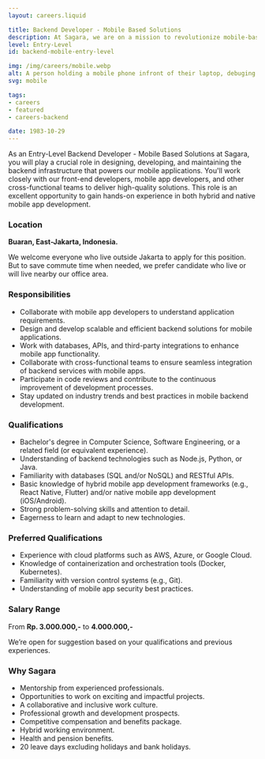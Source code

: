 ```yaml
---
layout: careers.liquid

title: Backend Developer - Mobile Based Solutions
description: At Sagara, we are on a mission to revolutionize mobile-based solutions, and we need a talented Entry-Level Backend Developer to join our growing team. If you have a passion for mobile app development, backend technologies, and creating seamless user experiences, we want to hear from you. This is an exciting opportunity for someone looking to kickstart their career in backend development for mobile applications.
level: Entry-Level
id: backend-mobile-entry-level

img: /img/careers/mobile.webp
alt: A person holding a mobile phone infront of their laptop, debuging thier mobile app
svg: mobile

tags:
- careers
- featured
- careers-backend

date: 1983-10-29
---
```


As an Entry-Level Backend Developer - Mobile Based Solutions at Sagara, you will play a crucial role in designing, developing, and maintaining the backend infrastructure that powers our mobile applications. You'll work closely with our front-end developers, mobile app developers, and other cross-functional teams to deliver high-quality solutions. This role is an excellent opportunity to gain hands-on experience in both hybrid and native mobile app development.

### Location

**Buaran, East-Jakarta, Indonesia.**

We welcome everyone who live outside Jakarta to apply for this position. But to save commute time when needed, we prefer candidate who live or will live nearby our office area.

### Responsibilities

- Collaborate with mobile app developers to understand application requirements.
- Design and develop scalable and efficient backend solutions for mobile applications.
- Work with databases, APIs, and third-party integrations to enhance mobile app functionality.
- Collaborate with cross-functional teams to ensure seamless integration of backend services with mobile apps.
- Participate in code reviews and contribute to the continuous improvement of development processes.
- Stay updated on industry trends and best practices in mobile backend development.

### Qualifications

- Bachelor's degree in Computer Science, Software Engineering, or a related field (or equivalent experience).
- Understanding of backend technologies such as Node.js, Python, or Java.
- Familiarity with databases (SQL and/or NoSQL) and RESTful APIs.
- Basic knowledge of hybrid mobile app development frameworks (e.g., React Native, Flutter) and/or native mobile app development (iOS/Android).
- Strong problem-solving skills and attention to detail.
- Eagerness to learn and adapt to new technologies.

### Preferred Qualifications

- Experience with cloud platforms such as AWS, Azure, or Google Cloud.
- Knowledge of containerization and orchestration tools (Docker, Kubernetes).
- Familiarity with version control systems (e.g., Git).
- Understanding of mobile app security best practices.

### Salary Range

From **Rp. 3.000.000,-** to **4.000.000,-**

We’re open for suggestion based on your qualifications and previous experiences.

### Why Sagara

- Mentorship from experienced professionals.
- Opportunities to work on exciting and impactful projects.
- A collaborative and inclusive work culture.
- Professional growth and development prospects.
- Competitive compensation and benefits package.
- Hybrid working environment.
- Health and pension benefits.
- 20 leave days excluding holidays and bank holidays.
